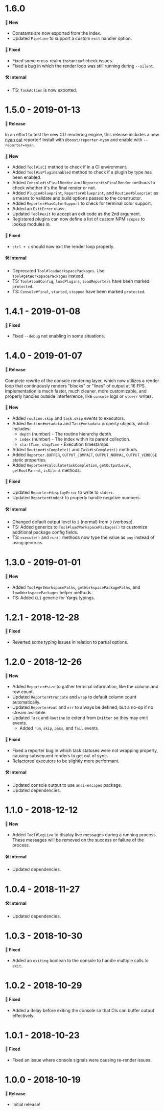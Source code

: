 # 1.6.0

#### 🚀 New

- Constants are now exported from the index.
- Updated `Pipeline` to support a custom `exit` handler option.

#### 🐞 Fixed

- Fixed some cross-realm `instanceof` check issues.
- Fixed a bug in which the render loop was still running during `--silent`.

#### 🛠 Internal

- TS: `TaskAction` is now exported.

# 1.5.0 - 2019-01-13

#### 🎉 Release

In an effort to test the new CLI rendering engine, this release includes a new
[nyan cat](http://www.nyan.cat/) reporter! Install with `@boost/reporter-nyan` and enable with
`--reporter=nyan`.

#### 🚀 New

- Added `Tool#isCI` method to check if in a CI environment.
- Added `Tool#isPluginEnabled` method to check if a plugin by type has been enabled.
- Added `Console#isFinalRender` and `Reporter#isFinalRender` methods to check whether it's the final
  render or not.
- Added `Plugin#blueprint`, `Reporter#blueprint`, and `Routine#blueprint` as a means to validate and
  build options passed to the constructor.
- Added `Reporter#hasColorSupport` to check for terminal color support.
- Added an `ExitError` class.
- Updated `Tool#exit` to accept an exit code as the 2nd argument.
- Registered plugins can now define a list of custom NPM `scopes` to lookup modules in.

#### 🐞 Fixed

- `ctrl + c` should now exit the render loop properly.

#### 🛠 Internal

- Deprecated `Tool#loadWorkspacePackages`. Use `Tool#getWorkspacePackages` instead.
- TS: `Tool#loadConfig`, `loadPlugins`, `loadReporters` have been marked `protected`.
- TS: `Console#final`, `started`, `stopped` have been marked `protected`.

# 1.4.1 - 2019-01-08

#### 🐞 Fixed

- Fixed `--debug` not enabling in some situations.

# 1.4.0 - 2019-01-07

#### 🎉 Release

Complete rewrite of the console rendering layer, which now utilizes a render loop that continuously
renders "blocks" or "lines" of output at 16 FPS. Implementation is much faster, much cleaner, more
customizable, and properly handles outside interferrence, like `console` logs or `stderr` writes.

#### 🚀 New

- Added `routine.skip` and `task.skip` events to executors.
- Added `Routine#metadata` and `Task#metadata` property objects, which includes:
  - `depth` (number) - The routine hierarchy depth.
  - `index` (number) - The index within its parent collection.
  - `startTime`, `stopTime` - Execution timestamps.
- Added `Routine#isComplete()` and `Task#isComplete()` methods.
- Added `Reporter.BUFFER`, `OUTPUT_COMPACT`, `OUTPUT_NORMAL`, `OUTPUT_VERBOSE` static properties.
- Added `Reporter#calculateTaskCompletion`, `getOutputLevel`, `getRootParent`, `isSilent` methods.

#### 🐞 Fixed

- Updated `Reporter#displayError` to write to `stderr`.
- Updated `Reporter#indent` to properly handle negative numbers.

#### 🛠 Internal

- Changed default output level to `2` (normal) from `3` (verbose).
- TS: Added generics to `Tool#loadWorkspacePackages()` to customize additional package config
  fields.
- TS: `execute()` and `run()` methods now type the value as `any` instead of using generics.

# 1.3.0 - 2019-01-01

#### 🚀 New

- Added `Tool#getWorkspacePaths`, `getWorkspacePackagePaths`, and `loadWorkspacePackages` helper
  methods.
- TS: Added `CLI` generic for Yargs typings.

# 1.2.1 - 2018-12-28

#### 🐞 Fixed

- Reverted some typing issues in relation to partial options.

# 1.2.0 - 2018-12-26

#### 🚀 New

- Added `Reporter#size` to gather terminal information, like the column and row count.
- Updated `Reporter#truncate` and `wrap` to default column count automatically.
- Updated `Reporter#out` and `err` to always be defined, but a no-op if no stream available.
- Updated `Task` and `Routine` to extend from `Emitter` so they may emit events.
  - Added `run`, `skip`, `pass`, and `fail` events.

#### 🐞 Fixed

- Fixed a reporter bug in which task statuses were not wrapping properly, causing subsequent renders
  to get out of sync.
- Refactored executors to be slightly more performant.

#### 🛠 Internal

- Updated console output to use `ansi-escapes` package.
- Updated dependencies.

# 1.1.0 - 2018-12-12

#### 🚀 New

- Added `Tool#logLive` to display live messages during a running process. These messages will be
  removed on the success or failure of the process.

#### 🛠 Internal

- Updated dependencies.

# 1.0.4 - 2018-11-27

#### 🛠 Internal

- Updated dependencies.

# 1.0.3 - 2018-10-30

#### 🐞 Fixed

- Added an `exiting` boolean to the console to handle multiple calls to `exit`.

# 1.0.2 - 2018-10-29

#### 🐞 Fixed

- Added a delay before exiting the console so that CIs can buffer output effectively.

# 1.0.1 - 2018-10-23

#### 🐞 Fixed

- Fixed an issue where console signals were causing re-render issues.

# 1.0.0 - 2018-10-19

#### 🎉 Release

- Initial release!

